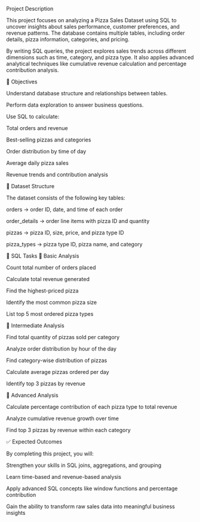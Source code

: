 Project Description

This project focuses on analyzing a Pizza Sales Dataset using SQL to uncover insights about sales performance, customer preferences, and revenue patterns. The database contains multiple tables, including order details, pizza information, categories, and pricing.

By writing SQL queries, the project explores sales trends across different dimensions such as time, category, and pizza type. It also applies advanced analytical techniques like cumulative revenue calculation and percentage contribution analysis.

🎯 Objectives

Understand database structure and relationships between tables.

Perform data exploration to answer business questions.

Use SQL to calculate:

Total orders and revenue

Best-selling pizzas and categories

Order distribution by time of day

Average daily pizza sales

Revenue trends and contribution analysis

📂 Dataset Structure

The dataset consists of the following key tables:

orders → order ID, date, and time of each order

order_details → order line items with pizza ID and quantity

pizzas → pizza ID, size, price, and pizza type ID

pizza_types → pizza type ID, pizza name, and category

📝 SQL Tasks
🔹 Basic Analysis

Count total number of orders placed

Calculate total revenue generated

Find the highest-priced pizza

Identify the most common pizza size

List top 5 most ordered pizza types

🔹 Intermediate Analysis

Find total quantity of pizzas sold per category

Analyze order distribution by hour of the day

Find category-wise distribution of pizzas

Calculate average pizzas ordered per day

Identify top 3 pizzas by revenue

🔹 Advanced Analysis

Calculate percentage contribution of each pizza type to total revenue

Analyze cumulative revenue growth over time

Find top 3 pizzas by revenue within each category

✅ Expected Outcomes

By completing this project, you will:

Strengthen your skills in SQL joins, aggregations, and grouping

Learn time-based and revenue-based analysis

Apply advanced SQL concepts like window functions and percentage contribution

Gain the ability to transform raw sales data into meaningful business insights
